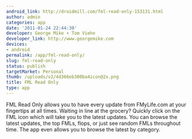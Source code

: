 ```yaml
---
android_link: http://droidmill.com/fml-read-only-153131.html
author: admin
categories: app
date: '2011-01-24 22:44:30'
developer: George Mike + Tom Viehe
developer_link: http://www.georgemike.com
devices: 
- android
permalink: /app/fml-read-only/
slug: fml-read-only
status: publish
targetMarket: Personal
thumb: /uploads/v2/4d366eb300ba4icon@2x.png
title: FML Read Only
type: app
---
```


FML Read Only allows you to have every update from FMyLife.com at your fingertips at all times. Waiting in line at the grocery? Quickly click on the FML icon which will take you to the latest updates. You can browse the latest updates, the top FMLs, flops, or just see random FMLs throughout time. The app even allows you to browse the latest by category. 